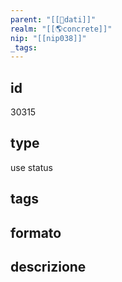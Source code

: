 ```yaml
---
parent: "[[💾dati]]"
realm: "[[🌎concrete]]"
nip: "[[nip038]]"
_tags:
---
```

## id
30315
## type
use status
## tags
## formato

## descrizione

